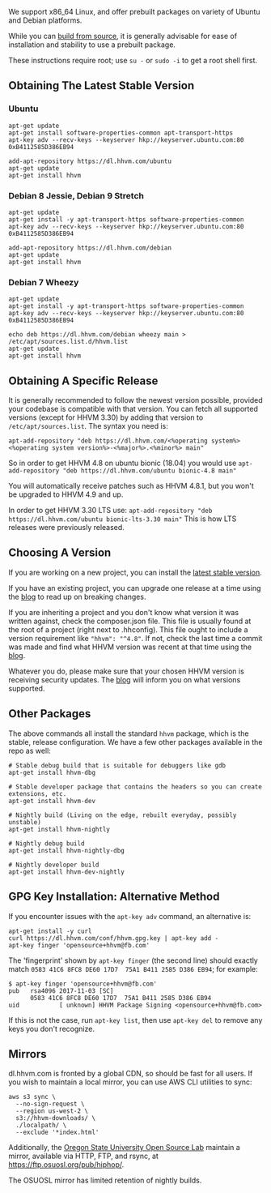 We support x86_64 Linux, and offer prebuilt packages on variety of Ubuntu and
Debian platforms.

While you can [build from source](/hhvm/installation/building-from-source), it is generally advisable for ease of installation and stability to use a prebuilt package.

These instructions require root; use `su -` or `sudo -i` to get a root shell first.

## Obtaining The Latest Stable Version

### Ubuntu

```
apt-get update
apt-get install software-properties-common apt-transport-https
apt-key adv --recv-keys --keyserver hkp://keyserver.ubuntu.com:80 0xB4112585D386EB94

add-apt-repository https://dl.hhvm.com/ubuntu
apt-get update
apt-get install hhvm
```

### Debian 8 Jessie, Debian 9 Stretch

```
apt-get update
apt-get install -y apt-transport-https software-properties-common
apt-key adv --recv-keys --keyserver hkp://keyserver.ubuntu.com:80 0xB4112585D386EB94

add-apt-repository https://dl.hhvm.com/debian
apt-get update
apt-get install hhvm
```

### Debian 7 Wheezy

```
apt-get update
apt-get install -y apt-transport-https software-properties-common
apt-key adv --recv-keys --keyserver hkp://keyserver.ubuntu.com:80 0xB4112585D386EB94

echo deb https://dl.hhvm.com/debian wheezy main > /etc/apt/sources.list.d/hhvm.list
apt-get update
apt-get install hhvm
```

## Obtaining A Specific Release

It is generally recommended to follow the newest version possible, provided your codebase is compatible with that version. You can fetch all supported versions (except for HHVM 3.30) by adding that version to `/etc/apt/sources.list`. The syntax you need is:

`apt-add-repository "deb https://dl.hhvm.com/<%operating system%> <%operating system version%>-<%major%>.<%minor%> main"`

So in order to get HHVM 4.8 on ubuntu bionic (18.04) you would use
`apt-add-repository "deb https://dl.hhvm.com/ubuntu bionic-4.8 main"`

You will automatically receive patches such as HHVM 4.8.1, but you won't be upgraded to HHVM 4.9 and up.

In order to get HHVM 3.30 LTS use:
`apt-add-repository "deb https://dl.hhvm.com/ubuntu bionic-lts-3.30 main"`
This is how LTS releases were previously released.

## Choosing A Version

If you are working on a new project, you can install the [latest stable version](#Obtaining-The-Latest-Stable-Version).

If you have an existing project, you can upgrade one release at a time using the [blog](//hhvm.com/blog) to read up on breaking changes.

If you are inheriting a project and you don't know what version it was written against, check the composer.json file. This file is usually found at the root of a project (right next to .hhconfig). This file ought to include a version requirement like `"hhvm": "^4.8"`. If not, check the last time a commit was made and find what HHVM version was recent at that time using the [blog](//hhvm.com/blog).

Whatever you do, please make sure that your chosen HHVM version is receiving security updates. The [blog](//hhvm.com/blog) will inform you on what versions supported.

## Other Packages

The above commands all install the standard `hhvm` package, which is the stable, release configuration. We have a few other packages available in the repo as well:

```
# Stable debug build that is suitable for debuggers like gdb
apt-get install hhvm-dbg

# Stable developer package that contains the headers so you can create extensions, etc.
apt-get install hhvm-dev

# Nightly build (Living on the edge, rebuilt everyday, possibly unstable)
apt-get install hhvm-nightly

# Nightly debug build
apt-get install hhvm-nightly-dbg

# Nightly developer build
apt-get install hhvm-dev-nightly

```

## GPG Key Installation: Alternative Method

If you encounter issues with the `apt-key adv` command, an alternative is:

```
apt-get install -y curl
curl https://dl.hhvm.com/conf/hhvm.gpg.key | apt-key add -
apt-key finger 'opensource+hhvm@fb.com'
```

The 'fingerprint' shown by `apt-key finger` (the second line) should exactly match `0583 41C6 8FC8 DE60 17D7  75A1 B411 2585 D386 EB94`; for example:

```
$ apt-key finger 'opensource+hhvm@fb.com'
pub   rsa4096 2017-11-03 [SC]
      0583 41C6 8FC8 DE60 17D7  75A1 B411 2585 D386 EB94
uid           [ unknown] HHVM Package Signing <opensource+hhvm@fb.com>
```

If this is not the case, run `apt-key list`, then use `apt-key del` to remove any keys you don't recognize.

## Mirrors

dl.hhvm.com is fronted by a global CDN, so should be fast for all users. If you wish to maintain a local mirror, you can use AWS CLI utilities to sync:

```
aws s3 sync \
  --no-sign-request \
  --region us-west-2 \
  s3://hhvm-downloads/ \
  ./localpath/ \
  --exclude '*index.html'
```

Additionally, the [Oregon State University Open Source Lab](https://osuosl.org) maintain a mirror, available
via HTTP, FTP, and rsync, at https://ftp.osuosl.org/pub/hiphop/.

The OSUOSL mirror has limited retention of nightly builds.
